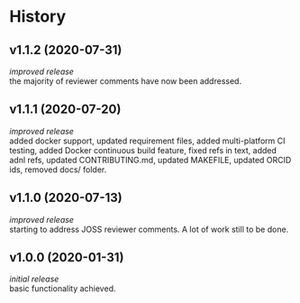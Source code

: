 History
=======

v1.1.2 (2020-07-31)
---------------------

_improved release_          
the majority of reviewer comments have now been addressed.

v1.1.1 (2020-07-20)
---------------------

_improved release_          
added docker support, updated requirement files, added multi-platform CI testing, added Docker continuous build feature, fixed refs in text, added adnl refs, updated CONTRIBUTING.md, updated MAKEFILE, updated ORCID ids, removed docs/ folder.


v1.1.0 (2020-07-13)
---------------------

_improved release_          
starting to address JOSS reviewer comments. A lot of work still to be done.


v1.0.0 (2020-01-31)
---------------------

_initial release_           
basic functionality achieved.





